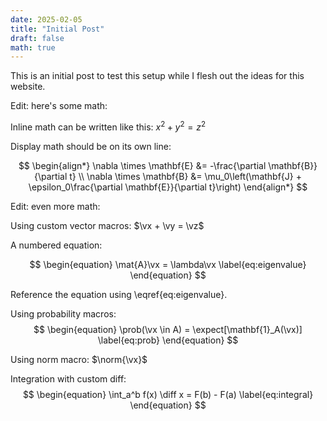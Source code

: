 ```yaml
---
date: 2025-02-05
title: "Initial Post"
draft: false
math: true
---
```


This is an initial post to test this setup while I flesh out the ideas for this website.

Edit: here's some math:

Inline math can be written like this: $x^2 + y^2 = z^2$

Display math should be on its own line:

$$
\begin{align*}
\nabla \times \mathbf{E} &= -\frac{\partial \mathbf{B}}{\partial t} \\
\nabla \times \mathbf{B} &= \mu_0\left(\mathbf{J} + \epsilon_0\frac{\partial \mathbf{E}}{\partial t}\right)
\end{align*}
$$

Edit: even more math:

Using custom vector macros: $\vx + \vy = \vz$

A numbered equation:

$$
\begin{equation}
\mat{A}\vx = \lambda\vx
\label{eq:eigenvalue}
\end{equation}
$$

Reference the equation using \eqref{eq:eigenvalue}.

Using probability macros:
$$
\begin{equation}
\prob(\vx \in A) = \expect[\mathbf{1}_A(\vx)]
\label{eq:prob}
\end{equation}
$$

Using norm macro: $\norm{\vx}$

Integration with custom diff:
$$
\begin{equation}
\int_a^b f(x) \diff x = F(b) - F(a)
\label{eq:integral}
\end{equation}
$$